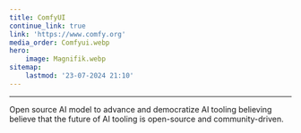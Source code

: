 ```yaml
---
title: ComfyUI
continue_link: true
link: 'https://www.comfy.org'
media_order: Comfyui.webp
hero:
    image: Magnifik.webp
sitemap:
    lastmod: '23-07-2024 21:10'
---
```


---
Open source AI model to advance and democratize AI tooling believing believe that the future of AI tooling is open-source and community-driven.